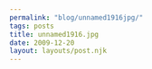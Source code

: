 ```yaml
---
permalink: "blog/unnamed1916jpg/"
tags: posts
title: unnamed1916.jpg
date: 2009-12-20
layout: layouts/post.njk
---
```


